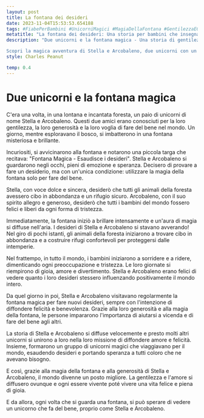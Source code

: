 ```yaml
---
layout: post
title: La fontana dei desideri
date: 2023-11-04T15:53:53.654188
tags: #FiabePerBambini #UnicorniMagici #MagiaDellaFontana #GentilezzaEGenerosità
metatitle: "La fontana dei desideri: Una storia per bambini che insegna importanti valori"
description: "Due unicorni e la fontana magica - Una storia di gentilezza e generosità

Scopri la magica avventura di Stella e Arcobaleno, due unicorni con un grande desiderio di fare del bene nel mondo. Attraverso la fontana magica, i loro desideri si avverano, portando gioia e felicità a tutti gli esseri viventi. Unisciti a loro in questa emozionante missione di diffondere amore e speranza in tutto il mondo. Scopri come la gentilezza e l'amore possono trasformare il mondo in un posto migliore. Leggi ora la storia di Stella e Arcobaleno, e lasciati ispirare dalla loro generosità e dalla magia della fontana."
style: Charles Peanut

temp: 0.4
---
```

# Due unicorni e la fontana magica


C'era una volta, in una lontana e incantata foresta, un paio di unicorni di nome Stella e Arcobaleno. Questi due amici erano conosciuti per la loro gentilezza, la loro generosità e la loro voglia di fare del bene nel mondo. Un giorno, mentre esploravano il bosco, si imbatterono in una fontana misteriosa e brillante.

Incuriositi, si avvicinarono alla fontana e notarono una piccola targa che recitava: "Fontana Magica - Esaudisce i desideri". Stella e Arcobaleno si guardarono negli occhi, pieni di emozione e speranza. Decisero di provare a fare un desiderio, ma con un'unica condizione: utilizzare la magia della fontana solo per fare del bene.

Stella, con voce dolce e sincera, desiderò che tutti gli animali della foresta avessero cibo in abbondanza e un rifugio sicuro. Arcobaleno, con il suo spirito allegro e generoso, desiderò che tutti i bambini del mondo fossero felici e liberi da ogni forma di tristezza.

Immediatamente, la fontana iniziò a brillare intensamente e un'aura di magia si diffuse nell'aria. I desideri di Stella e Arcobaleno si stavano avverando! Nel giro di pochi istanti, gli animali della foresta iniziarono a trovare cibo in abbondanza e a costruire rifugi confortevoli per proteggersi dalle intemperie.

Nel frattempo, in tutto il mondo, i bambini iniziarono a sorridere e a ridere, dimenticando ogni preoccupazione e tristezza. Le loro giornate si riempirono di gioia, amore e divertimento. Stella e Arcobaleno erano felici di vedere quanto i loro desideri stessero influenzando positivamente il mondo intero.

Da quel giorno in poi, Stella e Arcobaleno visitavano regolarmente la fontana magica per fare nuovi desideri, sempre con l'intenzione di diffondere felicità e benevolenza. Grazie alla loro generosità e alla magia della fontana, le persone impararono l'importanza di aiutarsi a vicenda e di fare del bene agli altri.

La storia di Stella e Arcobaleno si diffuse velocemente e presto molti altri unicorni si unirono a loro nella loro missione di diffondere amore e felicità. Insieme, formarono un gruppo di unicorni magici che viaggiavano per il mondo, esaudendo desideri e portando speranza a tutti coloro che ne avevano bisogno.

E così, grazie alla magia della fontana e alla generosità di Stella e Arcobaleno, il mondo divenne un posto migliore. La gentilezza e l'amore si diffusero ovunque e ogni essere vivente poté vivere una vita felice e piena di gioia.

E da allora, ogni volta che si guarda una fontana, si può sperare di vedere un unicorno che fa del bene, proprio come Stella e Arcobaleno.

        